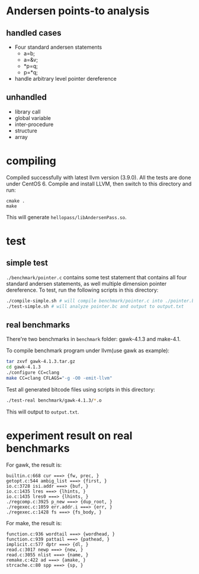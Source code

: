 # Andersen points-to analysis

## handled cases
* Four standard andersen statements
  * a=b;
  * a=&v;
  * *p=q;
  * p=*q;
* handle arbitrary level pointer dereference

## unhandled
* library call
* global variable
* inter-procedure
* structure
* array

# compiling
Compiled successfully with latest llvm version (3.9.0).
All the tests are done under CentOS 6.
Compile and install LLVM, then switch to this directory and run:

```
cmake .
make
```

This will generate `hellopass/libAndersenPass.so`.

# test

## simple test
`./benchmark/pointer.c` contains some test statement that contains all four standard andersen statements, as well multiple dimension pointer dereference.
To test, run the following scripts in this directory:

```sh
./compile-simple.sh # will compile benchmark/pointer.c into ./pointer.bc
./test-simple.sh # will analyze pointer.bc and output to output.txt
```

## real benchmarks
There're two benchmarks in `benchmark` folder: gawk-4.1.3 and make-4.1.

To compile benchmark program under llvm(use gawk as example):

```sh
tar zxvf gawk-4.1.3.tar.gz
cd gawk-4.1.3
./configure CC=clang
make CC=clang CFLAGS="-g -O0 -emit-llvm"
```

Test all generated bitcode files using scripts in this directory:

```sh
./test-real benchmark/gawk-4.1.3/*.o
```

This will output to `output.txt`.

# experiment result on real benchmarks
For gawk, the result is:

```
builtin.c:668 cur ===> {fw, prec, }
getopt.c:544 ambig_list ===> {first, }
io.c:3728 isi.addr ===> {buf, }
io.c:1435 lres ===> {lhints, }
io.c:1435 lres0 ===> {lhints, }
./regcomp.c:3925 p_new ===> {dup_root, }
./regexec.c:1059 err.addr.i ===> {err, }
./regexec.c:1428 fs ===> {fs_body, }
```

For make, the result is:

```
function.c:936 wordtail ===> {wordhead, }
function.c:939 pattail ===> {pathead, }
implicit.c:577 dptr ===> {dl, }
read.c:3017 newp ===> {new, }
read.c:3055 nlist ===> {name, }
remake.c:422 ad ===> {amake, }
strcache.c:80 spp ===> {sp, }
```
